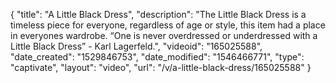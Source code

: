 {
    "title": "A Little Black Dress",
    "description": "The Little Black Dress is a timeless piece for everyone, regardless of age or style, this item had a place in everyones wardrobe.                                                “One is never overdressed or underdressed with a Little Black Dress” - Karl Lagerfeld.",
    "videoid": "165025588",
    "date_created": "1529846753",
    "date_modified": "1546466771",
    "type": "captivate",
    "layout": "video",
    "url": "\/v\/a-little-black-dress\/165025588"
}